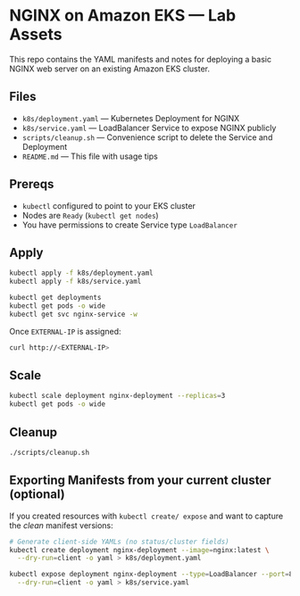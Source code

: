# NGINX on Amazon EKS — Lab Assets

This repo contains the YAML manifests and notes for deploying a basic NGINX web server on an existing Amazon EKS cluster.

## Files

- `k8s/deployment.yaml` — Kubernetes Deployment for NGINX
- `k8s/service.yaml` — LoadBalancer Service to expose NGINX publicly
- `scripts/cleanup.sh` — Convenience script to delete the Service and Deployment
- `README.md` — This file with usage tips

## Prereqs

- `kubectl` configured to point to your EKS cluster
- Nodes are `Ready` (`kubectl get nodes`)
- You have permissions to create Service type `LoadBalancer`

## Apply

```bash
kubectl apply -f k8s/deployment.yaml
kubectl apply -f k8s/service.yaml

kubectl get deployments
kubectl get pods -o wide
kubectl get svc nginx-service -w
```

Once `EXTERNAL-IP` is assigned:
```bash
curl http://<EXTERNAL-IP>
```

## Scale

```bash
kubectl scale deployment nginx-deployment --replicas=3
kubectl get pods -o wide
```

## Cleanup

```bash
./scripts/cleanup.sh
```

## Exporting Manifests from your current cluster (optional)

If you created resources with `kubectl create/ expose` and want to capture the *clean* manifest versions:

```bash
# Generate client-side YAMLs (no status/cluster fields)
kubectl create deployment nginx-deployment --image=nginx:latest \
  --dry-run=client -o yaml > k8s/deployment.yaml

kubectl expose deployment nginx-deployment --type=LoadBalancer --port=80 --name=nginx-service \
  --dry-run=client -o yaml > k8s/service.yaml
```

```
